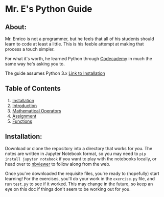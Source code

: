 # Mr. E's Python Guide

## About:
Mr. Enrico is not a programmer, but he feels that all of his students should
 learn to code at least a little. This is his feeble attempt at making that
 process a touch simpler.

 For what it's worth, he learned Python through [Codecademy](http://www.codecademy.com) in
 much the same way he's asking you to.

 The guide assumes Python 3.x
[Link to Installation](#installation)

## Table of Contents
1. [Installation](#installation)
2. [Introduction](notes/python_intro.ipynb)
3. [Mathematical Operators](notes/mathematical_operators.ipynb)
4. [Assignment](notes/assignment.ipynb)
5. [Functions](notes/functions.ipynb)

## Installation:<a name="installation"></a>
Download or clone the repository into a directory that works for you. The
notes are written in Jupyter Notebook format, so you may need to `pip
install jupyter notebook` if you want to play with the notebooks locally, or
 head over to [nbviewer](http://nbviewer.jupyter.org/github/denriconbhs/python_guide/tree/master/)
 to follow along from the web.

 Once you've downloaded the requisite files, you're ready to (hopefully)
 start learning! For the exercises, you'll do your work in the `exercise.py`
  file, and run `test.py` to see if it worked. This may change in the
  future, so keep an eye on this doc if things don't seem to be working out
  for you.


